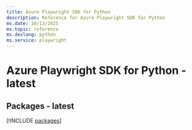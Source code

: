```yaml
---
title: Azure Playwright SDK for Python
description: Reference for Azure Playwright SDK for Python
ms.date: 10/13/2025
ms.topic: reference
ms.devlang: python
ms.service: playwright
---
```

# Azure Playwright SDK for Python - latest
## Packages - latest
[!INCLUDE [packages](playwright-index.md)]